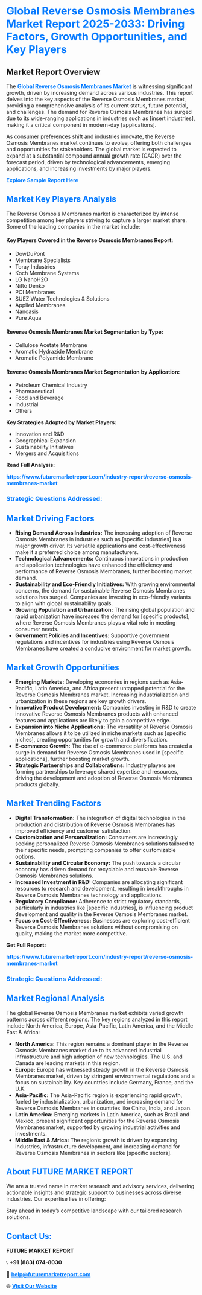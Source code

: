 <h1 style="color: #007BFF;">Global Reverse Osmosis Membranes Market Report 2025-2033: Driving Factors, Growth Opportunities, and Key Players</h1>

<section id="overview">
<h2>Market Report Overview</h2>
<p>The <a href="https://www.futuremarketreport.com/industry-report/reverse-osmosis-membranes-market" style="color: #007BFF; text-decoration: none;"><strong>Global Reverse Osmosis Membranes Market</strong></a> is witnessing significant growth, driven by increasing demand across various industries. This report delves into the key aspects of the Reverse Osmosis Membranes market, providing a comprehensive analysis of its current status, future potential, and challenges. The demand for Reverse Osmosis Membranes has surged due to its wide-ranging applications in industries such as [insert industries], making it a critical component in modern-day [applications].</p>
<p>As consumer preferences shift and industries innovate, the Reverse Osmosis Membranes market continues to evolve, offering both challenges and opportunities for stakeholders. The global market is expected to expand at a substantial compound annual growth rate (CAGR) over the forecast period, driven by technological advancements, emerging applications, and increasing investments by major players.</p>
</section>

<section id="overview">
<p><a href="https://www.futuremarketreport.com/request-sample/reportId=114744" style="color: #007BFF; text-decoration: none;"><strong>Explore Sample Report Here</strong></a></p>
</section>

<section id="key-players">
<h2 style="color: #007BFF;">Market Key Players Analysis</h2>
<p>The Reverse Osmosis Membranes market is characterized by intense competition among key players striving to capture a larger market share. Some of the leading companies in the market include:</p>
<h4>Key Players Covered in the Reverse Osmosis Membranes Report:</h4>
<ul><li>DowDuPont</li><li>Membrane Specialists</li><li>Toray Industries</li><li>Koch Membrane Systems</li><li>LG NanoH2O</li><li>Nitto Denko</li><li>PCI Membranes</li><li>SUEZ Water Technologies &amp; Solutions</li><li>Applied Membranes</li><li>Nanoasis</li><li>Pure Aqua</li></ul>
<h4>Reverse Osmosis Membranes Market Segmentation by Type:</h4>
<ul><li>Cellulose Acetate Membrane</li><li>Aromatic Hydrazide Membrane</li><li>Aromatic Polyamide Membrane</li></ul>

<h4>Reverse Osmosis Membranes Market Segmentation by Application:</h4>
<ul><li>Petroleum Chemical Industry</li><li>Pharmaceutical</li><li>Food and Beverage</li><li>Industrial</li><li>Others</li></ul>
<p><strong>Key Strategies Adopted by Market Players:</strong></p>
<ul>
<li>Innovation and R&D</li>
<li>Geographical Expansion</li>
<li>Sustainability Initiatives</li>
<li>Mergers and Acquisitions</li>
</ul>
</section>

<section>
<p><strong>Read Full Analysis: </strong></p><a href="https://www.futuremarketreport.com/industry-report/reverse-osmosis-membranes-market" style="color: #007BFF; text-decoration: none;"><strong>https://www.futuremarketreport.com/industry-report/reverse-osmosis-membranes-market</strong></a>
<h3 style="color: #007BFF;">Strategic Questions Addressed:</h3>
</section>

<section id="driving-factors">
<h2 style="color: #007BFF;">Market Driving Factors</h2>
<ul>
<li><strong>Rising Demand Across Industries:</strong> The increasing adoption of Reverse Osmosis Membranes in industries such as [specific industries] is a major growth driver. Its versatile applications and cost-effectiveness make it a preferred choice among manufacturers.</li>
<li><strong>Technological Advancements:</strong> Continuous innovations in production and application technologies have enhanced the efficiency and performance of Reverse Osmosis Membranes, further boosting market demand.</li>
<li><strong>Sustainability and Eco-Friendly Initiatives:</strong> With growing environmental concerns, the demand for sustainable Reverse Osmosis Membranes solutions has surged. Companies are investing in eco-friendly variants to align with global sustainability goals.</li>
<li><strong>Growing Population and Urbanization:</strong> The rising global population and rapid urbanization have increased the demand for [specific products], where Reverse Osmosis Membranes plays a vital role in meeting consumer needs.</li>
<li><strong>Government Policies and Incentives:</strong> Supportive government regulations and incentives for industries using Reverse Osmosis Membranes have created a conducive environment for market growth.</li>
</ul>
</section>

<section id="growth-opportunities">
<h2 style="color: #007BFF;">Market Growth Opportunities</h2>
<ul>
<li><strong>Emerging Markets:</strong> Developing economies in regions such as Asia-Pacific, Latin America, and Africa present untapped potential for the Reverse Osmosis Membranes market. Increasing industrialization and urbanization in these regions are key growth drivers.</li>
<li><strong>Innovative Product Development:</strong> Companies investing in R&D to create innovative Reverse Osmosis Membranes products with enhanced features and applications are likely to gain a competitive edge.</li>
<li><strong>Expansion into Niche Applications:</strong> The versatility of Reverse Osmosis Membranes allows it to be utilized in niche markets such as [specific niches], creating opportunities for growth and diversification.</li>
<li><strong>E-commerce Growth:</strong> The rise of e-commerce platforms has created a surge in demand for Reverse Osmosis Membranes used in [specific applications], further boosting market growth.</li>
<li><strong>Strategic Partnerships and Collaborations:</strong> Industry players are forming partnerships to leverage shared expertise and resources, driving the development and adoption of Reverse Osmosis Membranes products globally.</li>
</ul>
</section>

<section id="trending-factors">
<h2 style="color: #007BFF;">Market Trending Factors</h2>
<ul>
<li><strong>Digital Transformation:</strong> The integration of digital technologies in the production and distribution of Reverse Osmosis Membranes has improved efficiency and customer satisfaction.</li>
<li><strong>Customization and Personalization:</strong> Consumers are increasingly seeking personalized Reverse Osmosis Membranes solutions tailored to their specific needs, prompting companies to offer customizable options.</li>
<li><strong>Sustainability and Circular Economy:</strong> The push towards a circular economy has driven demand for recyclable and reusable Reverse Osmosis Membranes solutions.</li>
<li><strong>Increased Investment in R&D:</strong> Companies are allocating significant resources to research and development, resulting in breakthroughs in Reverse Osmosis Membranes technology and applications.</li>
<li><strong>Regulatory Compliance:</strong> Adherence to strict regulatory standards, particularly in industries like [specific industries], is influencing product development and quality in the Reverse Osmosis Membranes market.</li>
<li><strong>Focus on Cost-Effectiveness:</strong> Businesses are exploring cost-efficient Reverse Osmosis Membranes solutions without compromising on quality, making the market more competitive.</li>
</ul>
</section>

<section>
<p><strong>Get Full Report: </strong></p><a href="https://www.futuremarketreport.com/industry-report/reverse-osmosis-membranes-market" style="color: #007BFF; text-decoration: none;"><strong>https://www.futuremarketreport.com/industry-report/reverse-osmosis-membranes-market</strong></a>
<h3 style="color: #007BFF;">Strategic Questions Addressed:</h3>
</section>


<section id="regional-analysis">
<h2 style="color: #007BFF;">Market Regional Analysis</h2>
<p>The global Reverse Osmosis Membranes market exhibits varied growth patterns across different regions. The key regions analyzed in this report include North America, Europe, Asia-Pacific, Latin America, and the Middle East & Africa:</p>
<ul>
<li><strong>North America:</strong> This region remains a dominant player in the Reverse Osmosis Membranes market due to its advanced industrial infrastructure and high adoption of new technologies. The U.S. and Canada are leading markets in this region.</li>
<li><strong>Europe:</strong> Europe has witnessed steady growth in the Reverse Osmosis Membranes market, driven by stringent environmental regulations and a focus on sustainability. Key countries include Germany, France, and the U.K.</li>
<li><strong>Asia-Pacific:</strong> The Asia-Pacific region is experiencing rapid growth, fueled by industrialization, urbanization, and increasing demand for Reverse Osmosis Membranes in countries like China, India, and Japan.</li>
<li><strong>Latin America:</strong> Emerging markets in Latin America, such as Brazil and Mexico, present significant opportunities for the Reverse Osmosis Membranes market, supported by growing industrial activities and investments.</li>
<li><strong>Middle East & Africa:</strong> The region’s growth is driven by expanding industries, infrastructure development, and increasing demand for Reverse Osmosis Membranes in sectors like [specific sectors].</li>
</ul>
</section>

<footer>
<h2 style="color: #007BFF;">About FUTURE MARKET REPORT</h2>
<p>We are a trusted name in market research and advisory services, delivering actionable insights and strategic support to businesses across diverse industries. Our expertise lies in offering:</p>

<p>Stay ahead in today’s competitive landscape with our tailored research solutions.</p>

<h2 style="color: #007BFF;">Contact Us:</h2>
<p><strong>FUTURE MARKET REPORT</strong></p>
<p>📞 <strong>+91 (883) 074-8030</strong></p>
<p>📧 <strong><a href="mailto:help@futuremarketreport.com" style="color: #007BFF;">help@futuremarketreport.com</a></strong></p>
<p>🌐 <strong><a href="https://www.futuremarketreport.com/" style="color: #007BFF;">Visit Our Website</a></strong></p>
</footer>